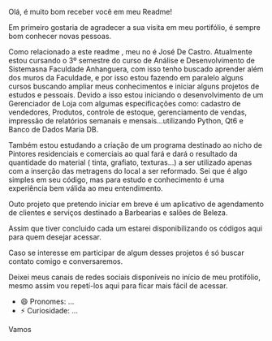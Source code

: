Olá, é muito bom receber você em meu Readme!

Em primeiro gostaria de agradecer a sua visita em meu portifólio, é sempre bom conhecer novas pessoas.

Como relacionado a este readme , meu no é José De Castro.
Atualmente estou cursando o 3º semestre do curso de Análise e Desenvolvimento de Sistemasna Faculdade Anhanguera, com isso tenho buscado aprender além dos muros da Faculdade, e por isso estou fazendo em paralelo alguns cursos buscando ampliar meus conhecimentos e iniciar alguns projetos de estudos e pessoais.
Devido a isso estou iniciando o desenvolvimento de um Gerenciador de Loja com algumas especificações como: cadastro de vendedores, Produtos, controle de estoque, gerenciamento de vendas, impressão de relatórios semanais e mensais...utilizando Python, Qt6 e Banco de Dados Maria DB.

Também estou estudando a criação de um programa destinado ao nicho de Pintores residenciais e comerciais ao qual fará e dará o resultado da quantidade do material ( tinta, grafiato, texturas...) a ser utilizado apenas com a inserção das metragens do local a ser reformado. Sei que é algo simples em seu código, mas para estudo e conhecimento é uma experiência bem válida ao meu entendimento.

Outo projeto que pretendo iniciar em breve é um aplicativo de agendamento de clientes e serviços destinado a Barbearias e salões de Beleza.

Assim que tiver concluido cada um estarei disponibilizando os códigos aqui para quem desejar acessar.

Caso se interesse em participar de algum desses projetos é só buscar contato comigo e conversaremos.

Deixei meus canais de redes sociais disponíveis no início de meu protifólio, mesmo assim vou repetí-los aqui para ficar mais fácil de acessar.

- 😄 Pronomes: ...
- ⚡ Curiosidade: ...






Vamos 
